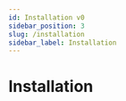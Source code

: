 ```yaml
---
id: Installation v0
sidebar_position: 3
slug: /installation
sidebar_label: Installation
---
```


# Installation